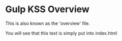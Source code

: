 # Gulp KSS Overview

This is also known as the 'overview' file. 

You will see that this text is simply put into index.html